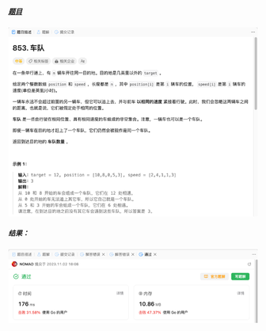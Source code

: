 ##### [题目](https://leetcode.cn/problems/car-fleet/description/)
![pic](img.png)
##### 结果：
![pic](result.png)